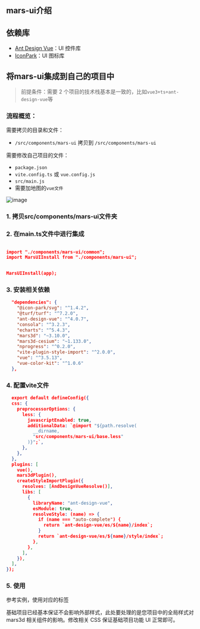 
## mars-ui介绍

## 依赖库
- [Ant Design Vue](https://next.antdv.com/components/overview-cn/)：UI 控件库
- [IconPark](https://iconpark.oceanengine.com/official)：UI 图标库


## 将mars-ui集成到自己的项目中

> 前提条件：需要 2 个项目的技术栈基本是一致的，比如`vue3+ts+ant-design-vue`等


### 流程概览：

需要拷贝的目录和文件：

- `/src/components/mars-ui` 拷贝到 `/src/components/mars-ui`

需要修改自己项目的文件：

- `package.json`
- `vite.config.ts` 或 `vue.config.js`
- `src/main.js`
- 需要加地图的`vue文件`

![image](http://mars3d.cn/dev/img/guide/project-vue-hebing.jpg)

### 1. 拷贝src/components/mars-ui文件夹
### 2. 在main.ts文件中进行集成
```json

import "./components/mars-ui/common";
import MarsUIInstall from "./components/mars-ui";


MarsUIInstall(app);
```
### 3. 安装相关依赖
```json
  "dependencies": {
    "@icon-park/svg": "^1.4.2",
    "@turf/turf": "^7.2.0",
    "ant-design-vue": "^4.0.7",
    "consola": "^3.2.3",
    "echarts": "^5.4.3",
    "mars3d": "~3.10.0",
    "mars3d-cesium": "~1.133.0",
    "nprogress": "^0.2.0",
    "vite-plugin-style-import": "^2.0.0",
    "vue": "^3.5.13",
    "vue-color-kit": "^1.0.6"
  },
```

### 4. 配置vite文件
```json
  export default defineConfig({
  css: {
    preprocessorOptions: {
      less: {
        javascriptEnabled: true,
        additionalData: `@import "${path.resolve(
          __dirname,
          "src/components/mars-ui/base.less"
        )}";`,
      },
    },
  },
  plugins: [
    vue(),
    mars3dPlugin(),
    createStyleImportPlugin({
      resolves: [AndDesignVueResolve()],
      libs: [
        {
          libraryName: "ant-design-vue",
          esModule: true,
          resolveStyle: (name) => {
            if (name === "auto-complete") {
              return `ant-design-vue/es/${name}/index`;
            }
            return `ant-design-vue/es/${name}/style/index`;
          },
        },
      ],
    }),
  ],
});
```

### 5. 使用
参考实例，使用对应的标签

基础项目已经基本保证不会影响外部样式，此处要处理的是您项目中的全局样式对 mars3d 相关组件的影响。修改相关 CSS 保证基础项目功能 UI 正常即可。

